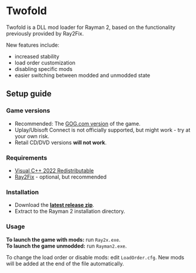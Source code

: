 # Twofold

Twofold is a DLL mod loader for Rayman 2, based on the functionality previously provided by Ray2Fix.

New features include:
- increased stability
- load order customization
- disabling specific mods
- easier switching between modded and unmodded state

## Setup guide

### Game versions
- Recommended: The [GOG.com version](https://www.gog.com/game/rayman_2_the_great_escape) of the game.
- Uplay/Ubisoft Connect is not officially supported, but might work - try at your own risk.
- Retail CD/DVD versions **will not work**.

### Requirements
- [Visual C++ 2022 Redistributable](https://aka.ms/vs/17/release/vc_redist.x86.exe)
- [Ray2Fix](https://github.com/spitfirex86/Ray2Fix) - optional, but recommended

### Installation
- Download the **[latest release zip](https://github.com/spitfirex86/Twofold/releases/latest)**.
- Extract to the Rayman 2 installation directory.

### Usage
**To launch the game with mods:** run `Ray2x.exe`.  
**To launch the game unmodded:** run `Rayman2.exe`.

To change the load order or disable mods: edit `LoadOrder.cfg`. New mods will be added at the end of the file automatically.
